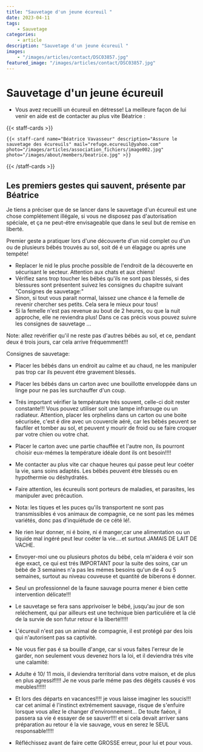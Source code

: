 ```yaml
---
title: "Sauvetage d'un jeune écureuil "
date: 2023-04-11
tags: 
    - Sauvetage
categories:
    - article
description: "Sauvetage d'un jeune écureuil "
images:
    - "/images/articles/contact/DSC03857.jpg"
featured_image: "/images/articles/contact/DSC03857.jpg"
---
```


# Sauvetage d'un jeune écureuil 

- Vous avez recueilli un écureuil en détresse! La meilleure façon de lui venir en aide est de contacter au plus vite Béatrice : 

{{< staff-cards >}}

    {{< staff-card name="Béatrice Vavasseur" description="Assure le sauvetage des écureuils" mail="refuge.ecureuil@yahoo.com" photo="/images/articles/association_fichiers/image002.jpg" photo="/images/about/members/beatrice.jpg" >}}

{{< /staff-cards >}}


## Les premiers gestes qui sauvent, présente par Béatrice

Je tiens a préciser que de se lancer dans le sauvetage d'un écureuil est une chose complétement illégale, si vous ne disposez pas d'autorisation spéciale, et ça ne peut-étre envisageable que dans le seul but de remise en liberté. 

Premier geste a pratiquer lors d'une découverte d'un nid complet ou d'un ou de plusieurs bébés trouvés au sol, soit dé é un élagage ou aprés une tempéte! 

- Replacer le nid le plus proche possible de l'endroit de la découverte en sécurisant le secteur. Attention aux chats et aux chiens! 
- Vérifiez sans trop toucher les bébés qu'ils ne sont pas blessés, si des blessures sont présentent suivez les consignes du chapitre suivant "Consignes de sauvetage:" 
- Sinon, si tout vous parait normal, laissez une chance é la femelle de revenir chercher ses petits. Cela sera le mieux pour tous! 
- Si la femelle n'est pas revenue au bout de 2 heures, ou que la nuit approche, elle ne reviendra plus! 
Dans ce cas précis vous pouvez suivre les consignes de sauvetage ...

Note: allez revérifier qu'il ne reste pas d'autres bébés au sol, et ce, pendant deux é trois jours, car cela arrive fréquemment!!!

Consignes de sauvetage: 

- Placer les bébés dans un endroit au calme et au chaud, ne les manipuler pas trop car ils peuvent étre gravement blessés. 
- Placer les bébés dans un carton avec une bouillotte enveloppée dans un linge pour ne pas les surchauffer d'un coup. 
- Trés important vérifier la température trés souvent, celle-ci doit rester constante!!! Vous pouvez utiliser soit une lampe infrarouge ou un radiateur. Attention, placer les orphelins dans un carton ou une boite sécurisée, c'est é dire avec un couvercle aéré, car les bébés peuvent se faufiler et tomber au sol, et peuvent y mourir de froid ou se faire croquer par votre chien ou votre chat. 

- Placer le carton avec une partie chauffée et l'autre non, ils pourront choisir eux-mémes la température idéale dont ils ont besoin!!!! 
- Me contacter au plus vite car chaque heures qui passe peut leur coéter la vie, sans soins adaptés. Les bébés peuvent étre blessés ou en hypothermie ou déshydratés. 

- Faire attention, les écureuils sont porteurs de maladies, et parasites, les manipuler avec précaution. 
- Nota: les tiques et les puces qu'ils transportent ne sont pas transmissibles é vos animaux de compagnie, ce ne sont pas les mémes variétés, donc pas d'inquiétude de ce cété lé!. 

- Ne rien leur donner, ni é boire, ni é manger,car une alimentation ou un liquide mal ingéré peut leur coéter la vie....et surtout JAMAIS DE LAIT DE VACHE. 

- Envoyer-moi une ou plusieurs photos du bébé, cela m'aidera é voir son ége exact, ce qui est trés IMPORTANT pour la suite des soins, car un bébé de 3 semaines n'a pas les mémes besoins qu'un de 4 ou 5 semaines, surtout au niveau couveuse et quantité de biberons é donner. 

- Seul un professionnel de la faune sauvage pourra mener é bien cette intervention délicate!!! 

- Le sauvetage se fera sans apprivoiser le bébé, jusqu'au jour de son reléchement, qui par ailleurs est une technique bien particuliére et la clé de la survie de son futur retour é la liberté!!!!! 

- L'écureuil n'est pas un animal de compagnie, il est protégé par des lois qui n'autorisent pas sa captivité. 

- Ne vous fier pas é sa bouille d'ange, car si vous faites l'erreur de le garder, non seulement vous devenez hors la loi, et il deviendra trés vite une calamité: 

- Adulte é 10/ 11 mois, il deviendra territorial dans votre maison, et de plus en plus agressif!!!! Je ne vous parle méme pas des dégéts causés é vos meubles!!!!!! 

- Et lors des départs en vacances!!!! je vous laisse imaginer les soucis!!! car cet animal é l'instinct extrémement sauvage, risque de s'enfuire lorsque vous allez le changer d'environnement... De toute faéon, il passera sa vie é essayer de se sauver!!!! et si cela devait arriver sans préparation au retour é la vie sauvage, vous en serez le SEUL responsable!!!!!

- Réfléchissez avant de faire cette GROSSE erreur, pour lui et pour vous. 

